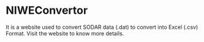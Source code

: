 # NIWEConvertor
It is a website used to convert SODAR data (.dat) to convert into Excel (.csv) Format. Visit the website to know more details.
